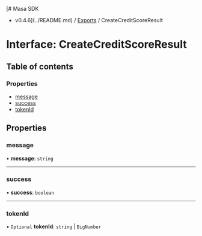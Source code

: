 [# Masa SDK
 - v0.4.6](../README.md) / [Exports](../modules.md) / CreateCreditScoreResult

# Interface: CreateCreditScoreResult

## Table of contents

### Properties

- [message](CreateCreditScoreResult.md#message)
- [success](CreateCreditScoreResult.md#success)
- [tokenId](CreateCreditScoreResult.md#tokenid)

## Properties

### message

• **message**: `string`

___

### success

• **success**: `boolean`

___

### tokenId

• `Optional` **tokenId**: `string` \| `BigNumber`
